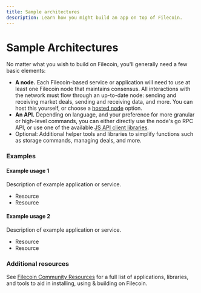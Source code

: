 ```yaml
---
title: Sample architectures
description: Learn how you might build an app on top of Filecoin.
---
```


# Sample Architectures

No matter what you wish to build on Filecoin, you'll generally need a few basic elements:

- **A node.** Each Filecoin-based service or application will need to use at least one Filecoin node that maintains consensus. All interactions with the network must flow through an up-to-date node: sending and receiving market deals, sending and receiving data, and more. You can host this yourself, or choose a [hosted node](/how-to/build-interacting-with-the-network/) option.
- **An API.** Depending on language, and your preference for more granular or high-level commands, you can either directly use the node's go RPC API, or use one of the available [JS API client libraries](/how-to/build-wallets-signing-tools-api-clients/#api-clients).
- Optional: Additional helper tools and libraries to simplify functions such as storage commands, managing deals, and more.

### Examples

#### Example usage 1
Description of example application or service.
- Resource
- Resource

#### Example usage 2
Description of example application or service.
- Resource
- Resource

### Additional resources

See [Filecoin Community Resources](https://github.com/filecoin-project/docs/wiki#community-resources) for a full list of applications, libraries, and tools to aid in installing, using & building on Filecoin.
